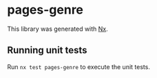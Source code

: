 # pages-genre

This library was generated with [Nx](https://nx.dev).

## Running unit tests

Run `nx test pages-genre` to execute the unit tests.
